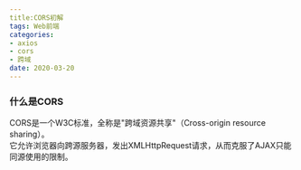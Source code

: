 ```yaml
---
title:CORS初解
tags: Web前端
categories: 
- axios
- cors
- 跨域
date: 2020-03-20
---
```


### 什么是CORS
CORS是一个W3C标准，全称是"跨域资源共享"（Cross-origin resource sharing）。<br/>
它允许浏览器向跨源服务器，发出XMLHttpRequest请求，从而克服了AJAX只能同源使用的限制。
